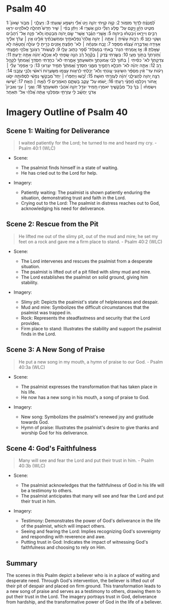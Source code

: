 # Psalm 40
1: לַ֝מְנַצֵּ֗חַ לְדָוִ֥ד מִזְמֽוֹר׃
2: קַוֺּ֣ה קִוִּ֣יתִי יְהוָ֑ה וַיֵּ֥ט אֵ֝לַ֗י וַיִּשְׁמַ֥ע שַׁוְעָתִֽי׃
3: וַיַּעֲלֵ֤נִי ׀ מִבּ֥וֹר שָׁאוֹן֮ מִטִּ֪יט הַיָּ֫וֵ֥ן וַיָּ֖קֶם עַל־ סֶ֥לַע רַגְלַ֗י כּוֹנֵ֥ן אֲשֻׁרָֽי׃
4: וַיִּתֵּ֬ן בְּפִ֨י ׀ שִׁ֥יר חָדָשׁ֮ תְּהִלָּ֪ה לֵֽאלֹ֫הֵ֥ינוּ יִרְא֣וּ רַבִּ֣ים וְיִירָ֑אוּ וְ֝יִבְטְח֗וּ בַּיהוָֽה׃
5: אַ֥שְֽׁרֵי הַגֶּ֗בֶר אֲשֶׁר־ שָׂ֣ם יְ֭הֹוָה מִבְטַח֑וֹ וְֽלֹא־ פָנָ֥ה אֶל־ רְ֝הָבִ֗ים וְשָׂטֵ֥י כָזָֽב׃
6: רַבּ֤וֹת עָשִׂ֨יתָ ׀ אַתָּ֤ה ׀ יְהוָ֣ה אֱלֹהַי֮ נִֽפְלְאֹתֶ֥יךָ וּמַחְשְׁבֹתֶ֗יךָ אֵ֫לֵ֥ינוּ אֵ֤ין ׀ עֲרֹ֬ךְ אֵלֶ֗יךָ אַגִּ֥ידָה וַאֲדַבֵּ֑רָה עָ֝צְמ֗וּ מִסַּפֵּֽר׃
7: זֶ֤בַח וּמִנְחָ֨ה ׀ לֹֽא־ חָפַ֗צְתָּ אָ֭זְנַיִם כָּרִ֣יתָ לִּ֑י עוֹלָ֥ה וַ֝חֲטָאָ֗ה לֹ֣א שָׁאָֽלְתָּ׃
8: אָ֣ז אָ֭מַרְתִּי הִנֵּה־ בָ֑אתִי בִּמְגִלַּת־ סֵ֝֗פֶר כָּת֥וּב עָלָֽי׃
9: לַֽעֲשֽׂוֹת־ רְצוֹנְךָ֣ אֱלֹהַ֣י חָפָ֑צְתִּי וְ֝ת֥וֹרָתְךָ֗ בְּת֣וֹךְ מֵעָֽי׃
10: בִּשַּׂ֤רְתִּי צֶ֨דֶק ׀ בְּקָ֘הָ֤ל רָ֗ב הִנֵּ֣ה שְׂ֭פָתַי לֹ֣א אֶכְלָ֑א יְ֝הוָ֗ה אַתָּ֥ה יָדָֽעְתָּ׃
11: צִדְקָתְךָ֬ לֹא־ כִסִּ֨יתִי ׀ בְּת֬וֹךְ לִבִּ֗י אֱמוּנָתְךָ֣ וּתְשׁוּעָתְךָ֣ אָמָ֑רְתִּי לֹא־ כִחַ֥דְתִּי חַסְדְּךָ֥ וַ֝אֲמִתְּךָ֗ לְקָהָ֥ל רָֽב׃
12: אַתָּ֤ה יְהוָ֗ה לֹא־ תִכְלָ֣א רַחֲמֶ֣יךָ מִמֶּ֑נִּי חַסְדְּךָ֥ וַ֝אֲמִתְּךָ֗ תָּמִ֥יד יִצְּרֽוּנִי׃
13: כִּ֤י אָפְפ֥וּ־ עָלַ֨י ׀ רָע֡וֹת עַד־ אֵ֬ין מִסְפָּ֗ר הִשִּׂיג֣וּנִי עֲ֭וֺנֹתַי וְלֹא־ יָכֹ֣לְתִּי לִרְא֑וֹת עָצְמ֥וּ מִשַּֽׂעֲר֥וֹת רֹ֝אשִׁ֗י וְלִבִּ֥י עֲזָבָֽנִי׃
14: רְצֵ֣ה יְ֭הוָה לְהַצִּילֵ֑נִי יְ֝הוָ֗ה לְעֶזְרָ֥תִי חֽוּשָׁה׃
15: יֵ֘בֹ֤שׁוּ וְיַחְפְּר֨וּ ׀ יַחַד֮ מְבַקְשֵׁ֥י נַפְשִׁ֗י לִסְפּ֫וֹתָ֥הּ יִסֹּ֣גוּ אָ֭חוֹר וְיִכָּלְמ֑וּ חֲ֝פֵצֵ֗י רָעָתִֽי׃
16: יָ֭שֹׁמּוּ עַל־ עֵ֣קֶב בָּשְׁתָּ֑ם הָאֹמְרִ֥ים לִ֝֗י הֶ֘אָ֥ח ׀ הֶאָֽח׃
17: יָ֘שִׂ֤ישׂוּ וְיִשְׂמְח֨וּ ׀ בְּךָ֗ כָּֽל־ מְבַ֫קְשֶׁ֥יךָ יֹאמְר֣וּ תָ֭מִיד יִגְדַּ֣ל יְהוָ֑ה אֹֽ֝הֲבֵ֗י תְּשׁוּעָתֶֽךָ׃
18: וַאֲנִ֤י ׀ עָנִ֣י וְאֶבְיוֹן֮ אֲדֹנָ֪י יַחֲשָׁ֫ב לִ֥י עֶזְרָתִ֣י וּמְפַלְטִ֣י אַ֑תָּה אֱ֝לֹהַ֗י אַל־ תְּאַחַֽר׃

# Imagery Outline of Psalm 40

## Scene 1: Waiting for Deliverance

> I waited patiently for the Lord; he turned to me and heard my cry. - Psalm 40:1 (WLC)

- Scene:
  - The psalmist finds himself in a state of waiting.
  - He has cried out to the Lord for help.

- Imagery:
  - Patiently waiting: The psalmist is shown patiently enduring the situation, demonstrating trust and faith in the Lord.
  - Crying out to the Lord: The psalmist in distress reaches out to God, acknowledging his need for deliverance.

## Scene 2: Rescue from the Pit

> He lifted me out of the slimy pit, out of the mud and mire; he set my feet on a rock and gave me a firm place to stand. - Psalm 40:2 (WLC)

- Scene:
  - The Lord intervenes and rescues the psalmist from a desperate situation.
  - The psalmist is lifted out of a pit filled with slimy mud and mire.
  - The Lord establishes the psalmist on solid ground, giving him stability.

- Imagery:
  - Slimy pit: Depicts the psalmist's state of helplessness and despair.
  - Mud and mire: Symbolizes the difficult circumstances that the psalmist was trapped in.
  - Rock: Represents the steadfastness and security that the Lord provides.
  - Firm place to stand: Illustrates the stability and support the psalmist finds in the Lord.

## Scene 3: A New Song of Praise

> He put a new song in my mouth, a hymn of praise to our God. - Psalm 40:3a (WLC)

- Scene:
  - The psalmist expresses the transformation that has taken place in his life.
  - He now has a new song in his mouth, a song of praise to God.

- Imagery:
  - New song: Symbolizes the psalmist's renewed joy and gratitude towards God.
  - Hymn of praise: Illustrates the psalmist's desire to give thanks and worship God for his deliverance.

## Scene 4: God's Faithfulness

> Many will see and fear the Lord and put their trust in him. - Psalm 40:3b (WLC)

- Scene:
  - The psalmist acknowledges that the faithfulness of God in his life will be a testimony to others.
  - The psalmist anticipates that many will see and fear the Lord and put their trust in him.

- Imagery:
  - Testimony: Demonstrates the power of God's deliverance in the life of the psalmist, which will impact others.
  - Seeing and fearing the Lord: Implies recognizing God's sovereignty and responding with reverence and awe.
  - Putting trust in God: Indicates the impact of witnessing God's faithfulness and choosing to rely on Him.

## Summary

The scenes in this Psalm depict a believer who is in a place of waiting and desperate need. Through God's intervention, the believer is lifted out of their pit of despair and placed on firm ground. This transformation leads to a new song of praise and serves as a testimony to others, drawing them to put their trust in the Lord. The imagery portrays trust in God, deliverance from hardship, and the transformative power of God in the life of a believer.